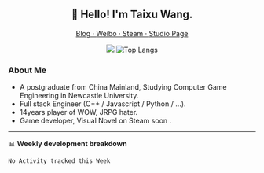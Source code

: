 <h2 align="center">👋 Hello! I'm Taixu Wang.</h2>
<p align="center">
  <a href="https://stellaw.love/">
    Blog · 
  </a>
  <a href="https://weibo.com/1544481381">
  Weibo · 
  </a>
  <a href="https://steamcommunity.com/id/xfause">
  Steam · 
  </a>
  <a href="https://steamcommunity.com/groups/chiluan">
  Studio Page
  </a>
</p>

<p align="center">
  <img src="https://github-readme-stats.vercel.app/api?username=xfause&show_icons=true&hide_border=true"/>
  <img alt="Top Langs" src="https://github-readme-stats.vercel.app/api/top-langs/?username=xfause&layout=compact&exclude_repo=D.N.Develop-Special-Event,D.N.Develop-Spring-Festival-Issue,Recommendsys&hide_border=true" />
</p>

### About Me

- A postgraduate from China Mainland, Studying Computer Game Engineering in Newcastle University.
- Full stack Engineer (C++ / Javascript / Python / ...). 
- 14years player of WOW, JRPG hater.
- Game developer, Visual Novel on Steam soon .

---

📊 **Weekly development breakdown**
<!--START_SECTION:waka-->
```text
No Activity tracked this Week
```
<!--END_SECTION:waka-->
